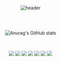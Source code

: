 <div align = center>
  
![header](https://capsule-render.vercel.app/api?type=Cylinder&color=gradient&text=Welcome~&fontColor=0bb65b)

<br/>
<br/>


![Anurag's GitHub stats](https://github-readme-stats.vercel.app/api?username=Yoon1747&theme=gruvbox_light&show_icons=true)


<br/>
<br/>

<img src="https://img.shields.io/badge/Python-3776AB?style=for-the-badge&logo=Python&logoColor=white"/>
<img src="https://img.shields.io/badge/Javascript-F7DF1E?style=for-the-badge&logo=Javascript&logoColor=white"/>
<img src="https://img.shields.io/badge/Pytorch-EE4C2C?style=for-the-badge&logo=Pytorch&logoColor=white"/>
<img src="https://img.shields.io/badge/TensorFlow-FF6F00?style=for-the-badge&logo=TensorFlow&logoColor=white"/>
<img src="https://img.shields.io/badge/Keras-D00000?style=for-the-badge&logo=Keras&logoColor=white"/>
<img src="https://img.shields.io/badge/Pandas-150458?style=for-the-badge&logo=Pandas&logoColor=white"/>
<img src="https://img.shields.io/badge/Numpy-013243?style=for-the-badge&logo=Numpy&logoColor=white"/>


</div>
